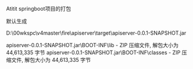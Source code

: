 Atitit springboot项目的打包

默认生成

D:\00wkspc\v4master\fire\apiserver\target\apiserver-0.0.1-SNAPSHOT.jar




apiserver-0.0.1-SNAPSHOT.jar\BOOT-INF\lib - ZIP 压缩文件, 解包大小为 44,613,335 字节
apiserver-0.0.1-SNAPSHOT.jar\BOOT-INF\classes - ZIP 压缩文件, 解包大小为 44,613,335 字节
